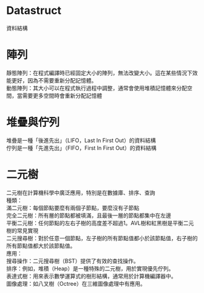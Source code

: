 # Datastruct
資料結構
# 陣列
 靜態陣列：在程式編譯時已經固定大小的陣列，無法改變大小。這在某些情況下效能更好，因為不需要重新分配記憶體。  
 動態陣列：其大小可以在程式執行過程中調整，通常會使用堆積記憶體來分配空間，當需要更多空間時會重新分配記憶體    
# 堆疊與佇列  
  堆疊是一種「後進先出」（LIFO，Last In First Out）的資料結構  
  佇列是一種「先進先出」（FIFO，First In First Out）的資料結構  
# 二元樹
  二元樹在計算機科學中廣泛應用，特別是在數據庫、排序、查詢  
  種類：  
       滿二元樹：每個節點要麼有兩個子節點，要麼沒有子節點  
       完全二元樹：所有層的節點都被填滿，且最後一層的節點都集中在左邊  
       平衡二元樹：任何節點的左右子樹的高度差不超過1。AVL樹和紅黑樹是平衡二元樹的常見實現  
       二元搜尋樹：對於任意一個節點，左子樹的所有節點值都小於該節點值，右子樹的所有節點值都大於該節點值。  
   應用：  
       搜尋操作：二元搜尋樹（BST）提供了有效的查找操作。  
       排序：例如，堆積（Heap）是一種特殊的二元樹，用於實現優先佇列。  
       表達式樹：用來表示數學運算式的樹形結構，通常用於計算機編譯器中。  
       圖像處理：如八叉樹（Octree）在三維圖像處理中有應用。  
  

     
